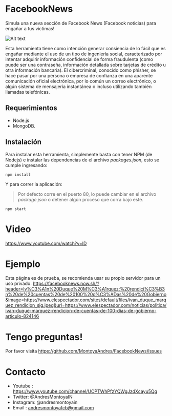 # FacebookNews
Simula una nueva sección de Facebook News (Facebook noticias) para engañar a tus victimas!

![Alt text](https://i.imgur.com/jy9I439.png "FacebookNews")

Esta herramienta tiene como intención generar consiencia de lo fácil que es engañar mediante el uso de un tipo de ingeniería social, caracterizado por intentar adquirir información confidencial de forma fraudulenta (como puede ser una contraseña, información detallada sobre tarjetas de crédito u otra información bancaria). El cibercriminal, conocido como phisher, se hace pasar por una persona o empresa de confianza en una aparente comunicación oficial electrónica, por lo común un correo electrónico, o algún sistema de mensajería instantánea o incluso utilizando también llamadas telefónicas.

## Requerimientos
- Node.js
- MongoDB.

## Instalación
Para instalar esta herramienta, simplemente basta con tener NPM (de Nodejs) e instalar las dependencias de el archivo *packages.json*, esto se cumple ingresando:

```
npm install
```

Y para correr la aplicación:

> Por defecto corre en el puerto 80, lo puede cambiar en el archivo *package.json* o detener algún proceso que corra bajo este.

```
npm start
```

# Video
https://www.youtube.com/watch?v=ID

# Ejemplo
Esta página es de prueba, se recomienda usar su propio servidor para un uso privado.
https://facebooknews.now.sh/?header=Iv%C3%A1n%20Duque%20M%C3%A1rquez:%20rendici%C3%B3n%20de%20cuentas%20de%20100%20d%C3%ADas%20de%20Gobierno&image=https://www.elespectador.com/sites/default/files/ivan_duque_marquez_rendicion_sig.jpeg&url=https://www.elespectador.com/noticias/politica/ivan-duque-marquez-rendicion-de-cuentas-de-100-dias-de-gobierno-articulo-824146

# Tengo preguntas!
Por favor visita https://github.com/MontoyaAndres/FacebookNews/issues

# Contacto
- Youtube : https://www.youtube.com/channel/UCPTWhPfzYQWgJzdXcayu5Qg
- Twitter: @AndresMontoyaIN
- Instagram: @andresmontoyain
- Email : andresmontoyafcb@gmail.com
